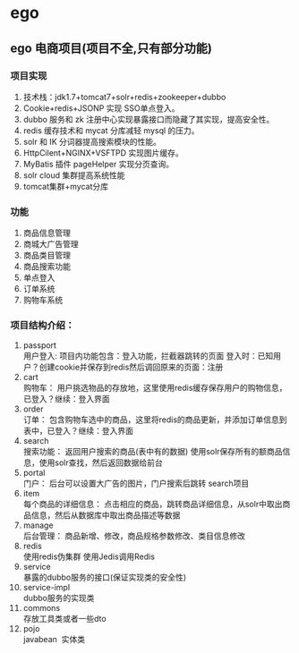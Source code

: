 # ego
## ego 电商项目(项目不全,只有部分功能)
### 项目实现
1. 技术栈：jdk1.7+tomcat7+solr+redis+zookeeper+dubbo
2. Cookie+redis+JSONP 实现 SSO单点登入。 
3. dubbo 服务和 zk 注册中心实现暴露接口而隐藏了其实现，提高安全性。 
4. redis 缓存技术和 mycat 分库减轻 mysql 的压力。 
5. solr 和 IK 分词器提高搜索模块的性能。 
6. HttpCilent+NGINX+VSFTPD 实现图片缓存。 
7. MyBatis 插件 pageHelper 实现分页查询。
8. solr cloud 集群提高系统性能
9. tomcat集群+mycat分库
### 功能
1. 商品信息管理
2. 商城大广告管理
3. 商品类目管理
4. 商品搜索功能
5. 单点登入
6. 订单系统
7. 购物车系统
### 项目结构介绍：
1. passport <br/>
用户登入: 项目内功能包含：登入功能，拦截器跳转的页面  登入时：已知用户？创建cookie并保存到redis然后调回原来的页面：注册
2. cart <br/>
购物车： 用户挑选物品的存放地，这里使用redis缓存保存用户的购物信息，已登入？继续：登入界面
3. order <br/>
订单： 包含购物车选中的商品，这里将redis的商品更新，并添加订单信息到表中，已登入？继续：登入界面
4. search  <br/>
搜索功能： 返回用户搜索的商品(表中有的数据)  使用solr保存所有的额商品信息，使用solr查找，然后返回数据给前台
5. portal  <br/>
门户： 后台可以设置大广告的图片，门户搜索后跳转 search项目
6. item <br/>
每个商品的详细信息： 点击相应的商品，跳转商品详细信息，从solr中取出商品信息，然后从数据库中取出商品描述等数据
7. manage  <br/>
后台管理： 商品新增、修改，商品规格参数修改、类目信息修改
8. redis <br/>
使用redis伪集群  使用Jedis调用Redis
9. service <br/>
暴露的dubbo服务的接口(保证实现类的安全性)
10. service-impl <br/>
dubbo服务的实现类
11. commons <br/>
存放工具类或者一些dto
12. pojo <br/>
javabean &nbsp;实体类
